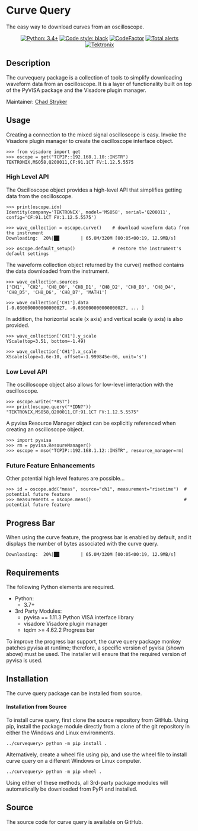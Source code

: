 
# Curve Query

The easy way to download curves from an oscilloscope.

<p align="center">
<a href="https://www.python.org"><img alt="Python: 3.4+" src="https://img.shields.io/badge/Python-3.4+-Green.svg"></a>
<a href="https://github.com/psf/black"><img alt="Code style: black" src="https://img.shields.io/badge/code%20style-black-000000.svg"></a>
<a href="https://www.codefactor.io/repository/github/tektronix/curvequery"><img src="https://www.codefactor.io/repository/github/tektronix/curvequery/badge" alt="CodeFactor" /></a>
<a href="https://lgtm.com/projects/g/tektronix/curvequery/alerts/"><img alt="Total alerts" src="https://img.shields.io/lgtm/alerts/g/tektronix/curvequery.svg?logo=lgtm&logoWidth=18"/></a>
<a href="https://github.com/tektronix"><img alt="Tektronix" src="https://tektronix.github.io/media/TEK-opensource_badge.svg"></a> 
</p>

## Description

The curvequery package is a collection of tools to simplify downloading waveform data from an oscilloscope.
It is a layer of functionality built on top of the PyVISA package and the Visadore plugin manager.

Maintainer: [Chad Stryker](https://github.com/cwstryker)


## Usage

Creating a connection to the mixed signal oscilloscope is easy.
Invoke the Visadore plugin manager to create the oscilloscope interface object.

    >>> from visadore import get
    >>> oscope = get("TCPIP::192.168.1.10::INSTR")
    TEKTRONIX,MSO58,Q200011,CF:91.1CT FV:1.12.5.5575
    
### High Level API

The Oscilloscope object provides a high-level API that simplifies getting data from the oscilloscope.

    >>> print(oscope.idn)
    Identity(company='TEKTRONIX', model='MSO58', serial='Q200011', config='CF:91.1CT FV:1.12.5.5575')
    
    >>> wave_collection = oscope.curve()    # download waveform data from the instrument
    Downloading:  20%|██        | 65.0M/320M [00:05<00:19, 12.9MB/s]

    >>> oscope.default_setup()              # restore the instrument's default settings

The waveform collection object returned by the curve() method contains the data downloaded from the instrument.

    >>> wave_collection.sources
    ['CH1', 'CH2', 'CH8_D0', 'CH8_D1', 'CH8_D2', 'CH8_D3', 'CH8_D4', 'CH8_D5', 'CH8_D6', 'CH8_D7', 'MATH1']
    
    >>> wave_collection['CH1'].data
    [-0.030000000000000027, -0.030000000000000027, ... ]
    
In addition, the horizontal scale (x axis) and vertical scale (y axis) is also provided.
    
    >>> wave_collection['CH1'].y_scale
    YScale(top=3.51, bottom=-1.49)
    
    >>> wave_collection['CH1'].x_scale
    XScale(slope=1.6e-10, offset=-1.999845e-06, unit='s')

### Low Level API

The oscilloscope object also allows for low-level interaction with the oscilloscope.

    >>> oscope.write("*RST")
    >>> print(oscope.query("*IDN?"))
    "TEKTRONIX,MSO58,Q200011,CF:91.1CT FV:1.12.5.5575"
    
A pyvisa Resource Manager object can be explicitly referenced when creating an oscilloscope object.

    >>> import pyvisa
    >>> rm = pyvisa.ResoureManager()
    >>> oscope = mso("TCPIP::192.168.1.12::INSTR", resource_manager=rm)
    
### Future Feature Enhancements

Other potential high level features are possible...

    >>> id = oscope.add("meas", source="ch1", measurement="risetime")  # potential future feature
    >>> measurements = oscope.meas()                                   # potential future feature

## Progress Bar

When using the curve feature, the progress bar is enabled by default, and it displays the number of bytes 
associated with the curve query.

    Downloading:  20%|██        | 65.0M/320M [00:05<00:19, 12.9MB/s]

## Requirements

The following Python elements are required. 

- Python: 
    - 3.7+
- 3rd Party Modules:
    - pyvisa == 1.11.3   Python VISA interface library
    - visadore           Visadore plugin manager
    - tqdm >= 4.62.2     Progress bar

To improve the progress bar support, the curve query package monkey patches pyvisa at runtime; therefore, 
a specific version of pyvisa (shown above) must be used. 
The installer will ensure that the required version of pyvisa is used.

## Installation

The curve query package can be installed from source.

#### Installation from Source

To install curve query, first clone the source repository from GitHub.
Using pip, install the package module directly from a clone of the git repository in either the Windows 
and Linux environments.

    ../curvequery> python -m pip install .

Alternatively, create a wheel file using pip, and use the wheel file to install curve query on a different 
Windows or Linux computer.

    ../curvequery> python -m pip wheel .

Using either of these methods, all 3rd-party package modules will automatically be downloaded from PyPI 
and installed.

## Source

The source code for curve query is available on GitHub.
